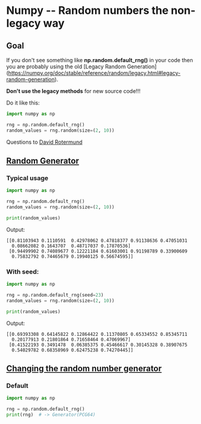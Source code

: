 # Numpy -- Random numbers the non-legacy way
## Goal
If you don't see something like **np.random.default_rng()** in your code then you are probably using the old [Legacy Random Generation] (https://numpy.org/doc/stable/reference/random/legacy.html#legacy-random-generation).

**Don't use the legacy methods** for new source code!!!

Do it like this:
```python
import numpy as np

rng = np.random.default_rng()
random_values = rng.random(size=(2, 10))
```
Questions to [David Rotermund](mailto:davrot@uni-bremen.de)

## [Random Generator](https://numpy.org/doc/stable/reference/random/generator.html#random-generator)

### Typical usage
```python
import numpy as np

rng = np.random.default_rng()
random_values = rng.random(size=(2, 10))

print(random_values)
```
Output:
```
[[0.81103943 0.1110591  0.42978062 0.47818377 0.91138636 0.47051031
  0.08662082 0.1643707  0.48717037 0.17870536]
 [0.94499902 0.74089677 0.12221184 0.61603001 0.91198789 0.33900609
  0.75832792 0.74465679 0.19940125 0.56674595]]
```
### With seed:
```python
import numpy as np

rng = np.random.default_rng(seed=23)
random_values = rng.random(size=(2, 10))

print(random_values)
```
Output:
```
[[0.69393308 0.64145822 0.12864422 0.11370805 0.65334552 0.85345711
  0.20177913 0.21801864 0.71658464 0.47069967]
 [0.41522193 0.3491478  0.06385375 0.45466617 0.30145328 0.38907675
  0.54029782 0.68358969 0.62475238 0.74270445]]
```

## [Changing the random number generator](https://numpy.org/doc/stable/reference/random/bit_generators/index.html)
### Default
```python
import numpy as np

rng = np.random.default_rng()
print(rng)  # -> Generator(PCG64)
```


